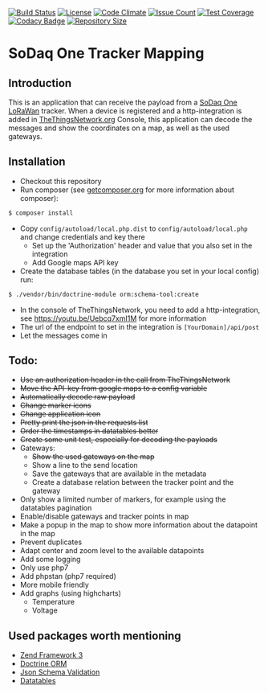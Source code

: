 [![Build Status](https://travis-ci.org/aiolos/sodaq-one-tracker-mapping.svg?branch=master)](https://travis-ci.org/aiolos/sodaq-one-tracker-mapping)
[![License](https://img.shields.io/github/license/aiolos/sodaq-one-tracker-mapping.svg)](LICENSE.md)
[![Code Climate](https://codeclimate.com/github/aiolos/sodaq-one-tracker-mapping/badges/gpa.svg)](https://codeclimate.com/github/aiolos/sodaq-one-tracker-mapping)
[![Issue Count](https://codeclimate.com/github/aiolos/sodaq-one-tracker-mapping/badges/issue_count.svg)](https://codeclimate.com/github/aiolos/sodaq-one-tracker-mapping)
[![Test Coverage](https://codeclimate.com/github/aiolos/sodaq-one-tracker-mapping/badges/coverage.svg)](https://codeclimate.com/github/aiolos/sodaq-one-tracker-mapping/coverage)
[![Codacy Badge](https://api.codacy.com/project/badge/Grade/0248f3aa5ecf408e832e4536c397bb73)](https://www.codacy.com/app/aiolos/sodaq-one-tracker-mapping?utm_source=github.com&amp;utm_medium=referral&amp;utm_content=aiolos/sodaq-one-tracker-mapping&amp;utm_campaign=Badge_Grade)
[![Repository Size](https://reposs.herokuapp.com/?path=aiolos/sodaq-one-tracker-mapping)](https://github.com/ruddfawcett/reposs)

# SoDaq One Tracker Mapping

## Introduction

This is an application that can receive the payload from a [SoDaq One LoRaWan](http://support.sodaq.com/sodaq-one/loraone/) tracker. 
When a device is registered and a http-integration is added in [TheThingsNetwork.org](http://www.TheThingsNetwork.org) Console, this application
can decode the messages and show the coordinates on a map, as well as the used gateways.

## Installation

- Checkout this repository
- Run composer (see [getcomposer.org](http://getcomposer.org) for more information about composer):
```bash
$ composer install
```
- Copy `config/autoload/local.php.dist` to `config/autoload/local.php` and change credentials and key there
    - Set up the 'Authorization' header and value that you also set in the integration
    - Add Google maps API key
- Create the database tables (in the database you set in your local config) run:
```bash
$ ./vendor/bin/doctrine-module orm:schema-tool:create
```
- In the console of TheThingsNetwork, you need to add a http-integration, see https://youtu.be/Uebcq7xmI1M for more information
- The url of the endpoint to set in the integration is `[YourDomain]/api/post`
- Let the messages come in

## Todo:

- ~~Use an authorization header in the call from TheThingsNetwork~~
- ~~Move the API-key from google maps to a config variable~~
- ~~Automatically decode raw payload~~
- ~~Change marker icons~~
- ~~Change application icon~~
- ~~Pretty print the json in the requests list~~
- ~~Order the timestamps in datatables better~~
- ~~Create some unit test, especially for decoding the payloads~~
- Gateways:
    - ~~Show the used gateways on the map~~
    - Show a line to the send location
    - Save the gateways that are available in the metadata
    - Create a database relation between the tracker point and the gateway
- Only show a limited number of markers, for example using the datatables pagination
- Enable/disable gateways and tracker points in map
- Make a popup in the map to show more information about the datapoint in the map
- Prevent duplicates
- Adapt center and zoom level to the available datapoints
- Add some logging
- Only use php7
- Add phpstan (php7 required)
- More mobile friendly
- Add graphs (using highcharts)
    - Temperature
    - Voltage
    
## Used packages worth mentioning
- [Zend Framework 3](https://framework.zend.com/)
- [Doctrine ORM](http://www.doctrine-project.org/)
- [Json Schema Validation](https://github.com/justinrainbow/json-schema)
- [Datatables](https://datatables.net/)
